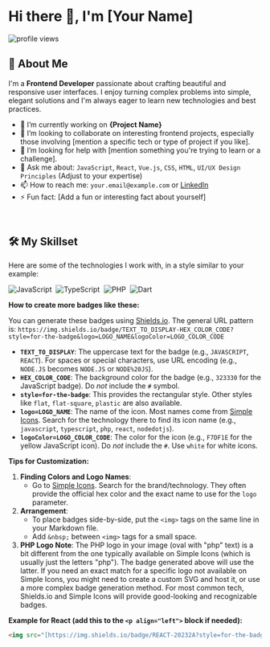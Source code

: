 # Hi there 👋, I'm [Your Name]

<p align="left">
  <img src="https://komarev.com/ghpvc/?username=your-github-username&label=Profile%20Views&color=blueviolet&style=flat-square" alt="profile views"/>
</p>

## 🚀 About Me

I'm a **Frontend Developer** passionate about crafting beautiful and responsive user interfaces. I enjoy turning complex problems into simple, elegant solutions and I'm always eager to learn new technologies and best practices.

* 🔭 I’m currently working on **{Project Name}**
* 👯 I’m looking to collaborate on interesting frontend projects, especially those involving [mention a specific tech or type of project if you like].
* 🤔 I’m looking for help with [mention something you're trying to learn or a challenge].
* 💬 Ask me about: `JavaScript`, `React`, `Vue.js`, `CSS`, `HTML`, `UI/UX Design Principles` (Adjust to your expertise)
* 📫 How to reach me: `your.email@example.com` or [LinkedIn](https://linkedin.com/in/yourusername)
* ⚡ Fun fact: [Add a fun or interesting fact about yourself]

<br/>

## 🛠️ My Skillset

Here are some of the technologies I work with, in a style similar to your example:

<p align="left">
  <img src="https://img.shields.io/badge/JAVASCRIPT-323330?style=for-the-badge&logo=javascript&logoColor=F7DF1E" alt="JavaScript"/>&nbsp;
  <img src="https://img.shields.io/badge/TYPESCRIPT-3178C6?style=for-the-badge&logo=typescript&logoColor=white" alt="TypeScript"/>&nbsp;
  <img src="https://img.shields.io/badge/PHP-777BB4?style=for-the-badge&logo=php&logoColor=white" alt="PHP"/>&nbsp;
  <img src="https://img.shields.io/badge/DART-0175C2?style=for-the-badge&logo=dart&logoColor=white" alt="Dart"/>&nbsp;
  </p>

**How to create more badges like these:**

You can generate these badges using [Shields.io](https://shields.io/).
The general URL pattern is:
`https://img.shields.io/badge/TEXT_TO_DISPLAY-HEX_COLOR_CODE?style=for-the-badge&logo=LOGO_NAME&logoColor=LOGO_COLOR_CODE`

* **`TEXT_TO_DISPLAY`**: The uppercase text for the badge (e.g., `JAVASCRIPT`, `REACT`). For spaces or special characters, use URL encoding (e.g., `NODE.JS` becomes `NODE.JS` or `NODE%20JS`).
* **`HEX_COLOR_CODE`**: The background color for the badge (e.g., `323330` for the JavaScript badge). Do *not* include the `#` symbol.
* **`style=for-the-badge`**: This provides the rectangular style. Other styles like `flat`, `flat-square`, `plastic` are also available.
* **`logo=LOGO_NAME`**: The name of the icon. Most names come from [Simple Icons](https://simpleicons.org/). Search for the technology there to find its icon name (e.g., `javascript`, `typescript`, `php`, `react`, `nodedotjs`).
* **`logoColor=LOGO_COLOR_CODE`**: The color for the icon (e.g., `F7DF1E` for the yellow JavaScript icon). Do *not* include the `#`. Use `white` for white icons.

**Tips for Customization:**

1.  **Finding Colors and Logo Names**:
    * Go to [Simple Icons](https://simpleicons.org/). Search for the brand/technology. They often provide the official hex color and the exact name to use for the `logo` parameter.
2.  **Arrangement**:
    * To place badges side-by-side, put the `<img>` tags on the same line in your Markdown file.
    * Add `&nbsp;` between `<img>` tags for a small space.
3.  **PHP Logo Note**: The PHP logo in your image (oval with "php" text) is a bit different from the one typically available on Simple Icons (which is usually just the letters "php"). The badge generated above will use the latter. If you need an exact match for a specific logo not available on Simple Icons, you might need to create a custom SVG and host it, or use a more complex badge generation method. For most common tech, Shields.io and Simple Icons will provide good-looking and recognizable badges.

**Example for React (add this to the `<p align="left">` block if needed):**
```html
<img src="[https://img.shields.io/badge/REACT-20232A?style=for-the-badge&logo=react&logoColor=61DAFB](https://img.shields.io/badge/REACT-20232A?style=for-the-badge&logo=react&logoColor=61DAFB)" alt="React"/>&nbsp;
